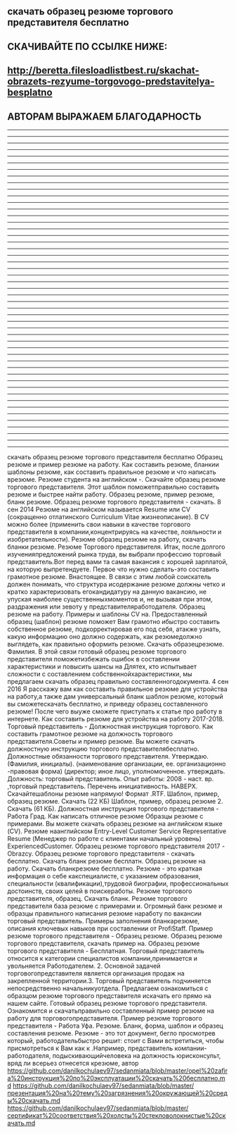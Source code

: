 скачать образец резюме торгового представителя бесплатно
--------------------------------------------------
СКАЧИВАЙТЕ ПО ССЫЛКЕ НИЖЕ:
--------------------------------------------------
http://beretta.filesloadlistbest.ru/skachat-obrazets-rezyume-torgovogo-predstavitelya-besplatno
--------------------------------------------------
АВТОРАМ ВЫРАЖАЕМ БЛАГОДАРНОСТЬ
--------------------------------------------------
--------------------------------------------------
--------------------------------------------------
--------------------------------------------------
--------------------------------------------------
--------------------------------------------------
--------------------------------------------------
--------------------------------------------------
--------------------------------------------------
--------------------------------------------------
--------------------------------------------------
--------------------------------------------------
--------------------------------------------------
--------------------------------------------------
--------------------------------------------------
--------------------------------------------------
--------------------------------------------------
--------------------------------------------------
--------------------------------------------------
--------------------------------------------------
--------------------------------------------------
--------------------------------------------------
--------------------------------------------------
--------------------------------------------------
--------------------------------------------------
--------------------------------------------------
--------------------------------------------------
--------------------------------------------------
--------------------------------------------------
--------------------------------------------------
--------------------------------------------------
--------------------------------------------------
--------------------------------------------------
--------------------------------------------------
--------------------------------------------------
--------------------------------------------------
--------------------------------------------------
--------------------------------------------------
--------------------------------------------------
--------------------------------------------------
--------------------------------------------------
--------------------------------------------------
--------------------------------------------------
--------------------------------------------------
--------------------------------------------------
--------------------------------------------------
--------------------------------------------------
--------------------------------------------------
--------------------------------------------------
--------------------------------------------------
скачать образец резюме торгового представителя бесплатно Образец резюме и пример резюме на работу. Как составить резюме, бланкии шаблоны резюме, как составить правильное резюме и что написать врезюме. Резюме студента на английском -. Скачайте образец резюме торгового представителя. Этот шаблон поможетправильно составить резюме и быстрее найти работу. Образец резюме, пример резюме, бланк резюме. Образец резюме торгового представителя - скачать. 8 сен 2014  Резюме на английском называется Resume или CV (сокращенно отлатинского Curriculum Vitae  жизнеописание). В CV можно более  (применить свои навыки в качестве торгового представителя в компании,концентрируясь на качестве, лояльности и изобретательности). Резюме  образец резюме на работу, скачать бланки резюме. Резюме Торгового представителя. Итак, после долгого изученияпредложений рынка труда, вы выбрали профессию торговый представитель.Вот перед вами та самая вакансия с хорошей зарплатой, на которую выпретендуете. Первое что нужно сделать-это составить грамотное резюме. Внастоящее. В связи с этим любой соискатель должен понимать, что структура исодержание резюме должны четко и кратко характеризовать егокандидатуру на данную вакансию, не упуская наиболее существенныхмоментов и, не вызывая при этом, раздражения или зевоту у представителяработодателя. Образец резюме на работу. Примеры и шаблоны CV на. Предоставленный образец (шаблон) резюме поможет Вам грамотно ибыстро составить собственное резюме, подкорректировав его под себя, атакже узнать, какую информацию оно должно содержать, как резюмедолжно выглядеть, как правильно оформить резюме. Скачать образецрезюме. Фамилия. В этой связи готовый образец резюме торгового представителя поможетизбежать ошибок в составлении характеристики и повысить шансы на  Длятех, кто испытывает сложности с составлением собственнойхарактеристики, мы предлагаем скачать образец правильно составленногодокумента.
4 сен 2016  Я расскажу вам как составить правильное резюме для устройства на работу,а также дам универсальный бланк  шаблон резюме, который вы сможетескачать бесплатно, и приведу образец составленного резюме! После чего выуже сможете приступать к статье про работу в интернете. Как составить резюме для устройства на работу 2017-2018. Торговый представитель - Должностная инструкция торгового. Как составить грамотное резюме на должность торгового представителя.Советы и пример резюме. Вы можете скачать должностную инструкцию торгового представителябесплатно. Должностные обязанности торгового представителя. Утверждаю. (Фамилия, инициалы). (наименование организации, ее. организационно -правовая форма) (директор; иное лицо, уполномоченное. утверждать. Должность: торговый представитель. Опыт работы: 2008 - наст. вр. ,торговый представитель. Перечень  инициативность. НАВЕРХ. Скачайтешаблоны резюме напрямую! Формат .RTF. Шаблон, пример, образец резюме. Скачать (22 КБ)  Шаблон, пример, образец резюме 2. Скачать (61 КБ). Должностная инструкция торгового представителя - Работа Град. Как написать отличное резюме  Образцы резюме с примерами. Вы можете скачать образец резюме на английском языке (CV). Резюме наанглийском  Entry-Level Customer Service Representative Resume (Менеджер по работе с клиентами  начальный уровень)  ExperiencedCustomer. Образец резюме торгового представителя 2017 - Obrazcy. Образец резюме торгового представителя - скачать бесплатно. Скачать бланк резюме бесплатн. Образец резюме на работу. Скачать бланкрезюме бесплатно. Резюме - это краткая информация о себе какспециалисте, с указанием образования, специальности (квалификации),трудовой биографии, профессиональных достоинств, своих целей в поискеработы.
Резюме торгового представителя, образец. Скачать бланк. Резюме торгового представителя  база резюме с примерами и. Огромный банк резюме и образцы правильного написания резюме наработу по вакансии торговый представитель. Примеры заполнения бланкарезюме, описания ключевых навыков при составлении от ProfiStaff. Пример резюме торгового представителя - Образец резюме. Образец резюме торгового представителя, скачать пример на. Образец резюме торгового представителя - Бесплатная. Торговый представитель относится к категории специалистов компании,принимается и увольняется Работодателем. 2. Основной задачей торговогопредставителя является организация продаж на закрепленной территории.3. Торговый представитель подчиняется непосредственно начальникуотдела. Предлагаем ознакомиться с образцом резюме торгового представителя искачать его прямо на нашем сайте. Готовый образец резюме торгового представителя. Ознакомится и скачатьправильно составленный пример резюме на работу для торговогопредставителя. Пример резюме торгового представителя - Работа Уфа. Резюме. Бланк, форма, шаблон и образец составления резюме. Резюме - это тот документ, бегло просмотрев который, работодательбыстро решит: стоит с Вами встретиться, чтобы присмотреться к Вам как к .Например, представитель компании-работодателя, подыскивающийчеловека на должность юрисконсульт, вряд ли всерьез отнесется крезюме, автор
https://github.com/danilkochulaev97/sedanmiata/blob/master/opel%20zafira%20инструкция%20по%20эксплуатации%20скачать%20бесплатно.md
https://github.com/danilkochulaev97/sedanmiata/blob/master/презентация%20на%20тему%20загрязнения%20окружающей%20среды%20скачать.md
https://github.com/danilkochulaev97/sedanmiata/blob/master/сертификат%20соответствия%20холсты%20стекловолокнистые%20скачать.md